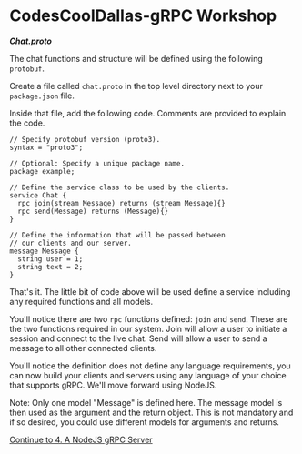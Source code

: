 CodesCoolDallas-gRPC Workshop
=============================

***Chat.proto***

The chat functions and structure will be defined using the following `protobuf`.

Create a file called `chat.proto` in the top level directory next to your `package.json` file.

Inside that file, add the following code. Comments are provided to explain the code.

```
// Specify protobuf version (proto3).
syntax = "proto3"; 

// Optional: Specify a unique package name.
package example; 

// Define the service class to be used by the clients.
service Chat {
  rpc join(stream Message) returns (stream Message){}
  rpc send(Message) returns (Message){}
}

// Define the information that will be passed between 
// our clients and our server.
message Message {
  string user = 1;
  string text = 2;
}
```

That's it. The little bit of code above will be used define a service including any required functions and all models. 

You'll notice there are two `rpc` functions defined: `join` and `send`. These are the two functions required in our system. Join will allow a user to initiate a session and connect to the live chat. Send will allow a user to send a message to all other connected clients. 

You'll notice the definition does not define any language requirements, you can now build your clients and servers using any language of your choice that supports gRPC. We'll move forward using NodeJS.

>>>
Note: Only one model "Message" is defined here. The message model is then used as the argument and the return object. This is not mandatory and if so desired, you could use different models for arguments and returns.
>>>

[Continue to 4. A NodeJS gRPC Server](../4_node_server)

